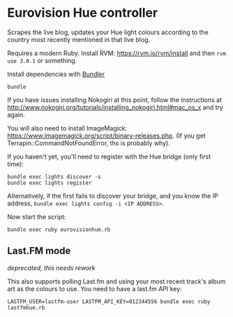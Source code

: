 # Eurovision Hue controller

Scrapes the live blog, updates your Hue light colours according to the country
most recently mentioned in that live blog.

Requires a modern Ruby. Install RVM: https://rvm.io/rvm/install and then
`rvm use 3.0.1` or something.

Install dependencies with [Bundler](https://bundler.io)

    bundle

If you have issues installing Nokogiri at this point, follow the instructions
at http://www.nokogiri.org/tutorials/installing_nokogiri.html#mac_os_x
and try again.

You will also need to install ImageMagick: https://www.imagemagick.org/script/binary-releases.php.
(If you get Terrapin::CommandNotFoundError, ths is probably why).

If you haven't yet, you'll need to register with the Hue bridge (only first time):

    bundle exec lights discover -s
    bundle exec lights register

Alternatively, if the first fails to discover your bridge, and you know the IP
address, `bundle exec lights config -i <IP ADDRESS>`.

Now start the script:

    bundle exec ruby eurovisionhue.rb

## Last.FM mode

*deprecated, this needs rework*

This also supports polling Last.fm and using your most recent track's album
art as the colours to use. You need to have a last.fm API key:

    LASTFM_USER=lastfm-user LASTFM_API_KEY=012344556 bundle exec ruby lastfmhue.rb
